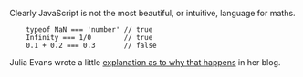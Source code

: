 Clearly JavaScript is not the most beautiful, or intuitive, language for maths.

```
    typeof NaN === 'number' // true
    Infinity === 1/0        // true
    0.1 + 0.2 === 0.3       // false
```
Julia Evans wrote a little [explanation as to why that happens](https://jvns.ca/blog/2023/02/08/why-does-0-1-plus-0-2-equal-0-30000000000000004/) in her blog.
